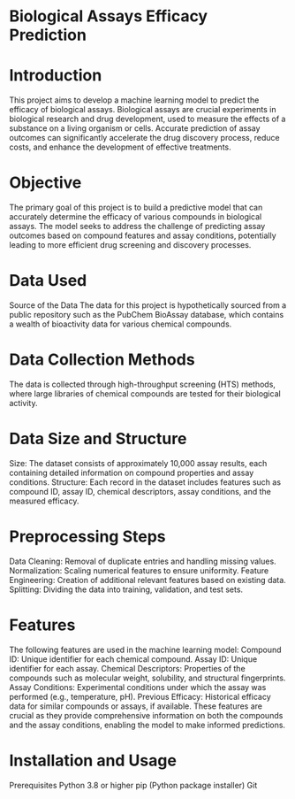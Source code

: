 # Biological Assays Efficacy Prediction
 
# Introduction
This project aims to develop a machine learning model to predict the efficacy of biological assays. Biological assays are crucial experiments in biological research and drug development, used to measure the effects of a substance on a living organism or cells. Accurate prediction of assay outcomes can significantly accelerate the drug discovery process, reduce costs, and enhance the development of effective treatments.

# Objective
The primary goal of this project is to build a predictive model that can accurately determine the efficacy of various compounds in biological assays. The model seeks to address the challenge of predicting assay outcomes based on compound features and assay conditions, potentially leading to more efficient drug screening and discovery processes.

# Data Used
Source of the Data
The data for this project is hypothetically sourced from a public repository such as the PubChem BioAssay database, which contains a wealth of bioactivity data for various chemical compounds.

# Data Collection Methods
The data is collected through high-throughput screening (HTS) methods, where large libraries of chemical compounds are tested for their biological activity.

# Data Size and Structure
Size: The dataset consists of approximately 10,000 assay results, each containing detailed information on compound properties and assay conditions.
Structure: Each record in the dataset includes features such as compound ID, assay ID, chemical descriptors, assay conditions, and the measured efficacy.

# Preprocessing Steps
Data Cleaning: Removal of duplicate entries and handling missing values.
Normalization: Scaling numerical features to ensure uniformity.
Feature Engineering: Creation of additional relevant features based on existing data.
Splitting: Dividing the data into training, validation, and test sets.

# Features
The following features are used in the machine learning model:
Compound ID: Unique identifier for each chemical compound.
Assay ID: Unique identifier for each assay.
Chemical Descriptors: Properties of the compounds such as molecular weight, solubility, and structural fingerprints.
Assay Conditions: Experimental conditions under which the assay was performed (e.g., temperature, pH).
Previous Efficacy: Historical efficacy data for similar compounds or assays, if available.
These features are crucial as they provide comprehensive information on both the compounds and the assay conditions, enabling the model to make informed predictions.

# Installation and Usage
Prerequisites
Python 3.8 or higher
pip (Python package installer)
Git
